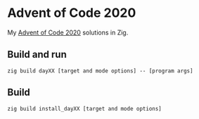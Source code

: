 # Advent of Code 2020

My [Advent of Code 2020](https://adventofcode.com/2020) solutions in Zig.

## Build and run

`zig build dayXX [target and mode options] -- [program args]`

## Build

`zig build install_dayXX [target and mode options]`
